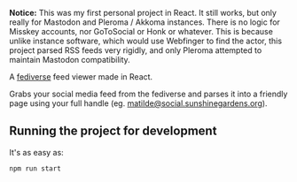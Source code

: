 **Notice:** This was my first personal project in React. It still works, but only really for Mastodon and Pleroma / Akkoma instances. There is no logic for Misskey accounts, nor GoToSocial or Honk or whatever. This is because unlike instance software, which would use Webfinger to find the actor, this project parsed RSS feeds very rigidly, and only Pleroma attempted to maintain Mastodon compatibility.

A [fediverse](https://joinmastodon.org) feed viewer made in React.

Grabs your social media feed from the fediverse and parses it into a friendly page using your full handle (eg. matilde@social.sunshinegardens.org).

## Running the project for development

It's as easy as:

`npm run start`
